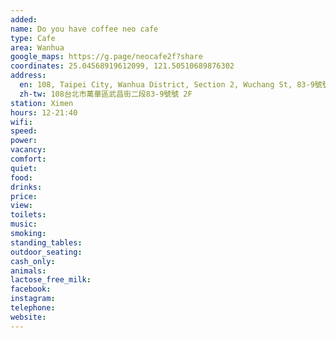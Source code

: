 ```yaml
---
added: 
name: Do you have coffee neo cafe
type: Cafe
area: Wanhua
google_maps: https://g.page/neocafe2f?share
coordinates: 25.04568919612099, 121.50510689876302
address:
  en: 108, Taipei City, Wanhua District, Section 2, Wuchang St, 83-9號號 2F
  zh-tw: 108台北市萬華區武昌街二段83-9號號 2F
station: Ximen
hours: 12-21:40
wifi: 
speed: 
power: 
vacancy: 
comfort: 
quiet: 
food: 
drinks: 
price: 
view: 
toilets: 
music: 
smoking: 
standing_tables: 
outdoor_seating: 
cash_only: 
animals: 
lactose_free_milk: 
facebook: 
instagram: 
telephone: 
website: 
---
```

